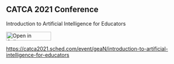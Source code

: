 ## CATCA 2021 Conference

Introduction to Artificial Intelligence for Educators

<a href="https://bit.ly/3psGlsd" target="_parent"><img src="https://raw.githubusercontent.com/callysto/curriculum-notebooks/master/open-in-callysto-button.svg?sanitize=true" width="123" height="24" alt="Open in Callysto"></a>

https://catca2021.sched.com/event/geaN/introduction-to-artificial-intelligence-for-educators 
